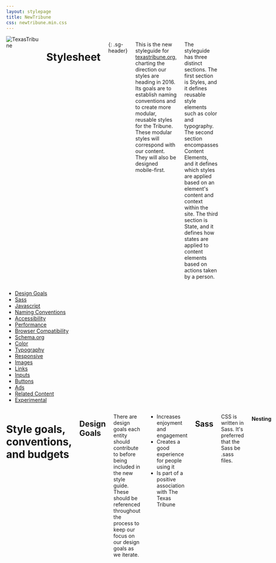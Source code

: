 ```yaml
---
layout: stylepage
title: NewTribune
css: newtribune.min.css
---
```


<!-- masthead -->
<div class="texastribune-page">
<script src="https://ajax.googleapis.com/ajax/libs/webfont/1.6.16/webfont.js"></script>
<script>
  WebFont.load({
    google: {
      families: ['Open Sans:400,700,400italic,700italic', 'PT Serif:400,700,400italic, 700italic']
    }
  });
</script>
<div class="masthead sixteen columns">
  <img class="logo" src="https://s3.amazonaws.com/static.texastribune.org/common/images/logo.jpg" title="TexasTribune">

Stylesheet
==========
{: .sg-header}

This is the new styleguide for [texastribune.org](http://www.texastribune.org), charting the direction our styles are heading in 2016. Its goals are to establish naming conventions and to create more modular, reusable styles for the Tribune. These modular styles will correspond with our content. They will also be designed mobile-first.

The styleguide has three distinct sections. The first section is Styles, and it defines reusable style elements such as color and typography. The second section encompasses Content Elements, and it defines which styles are applied based on an element's content and context within the site. The third section is State, and it defines how states are applied to content elements based on actions taken by a person.

</div><!-- end masthead -->

<div class="four columns"><div id='side-nav'><!-- side nav -->

* [Design Goals](#design-goals)
* [Sass](#sass)
* [Javascript](#javascript)
* [Naming Conventions](#naming-conventions)
* [Accessibility](#accessibility)
* [Performance](#performance)
* [Browser Compatibility](#browser-compatibility)
* [Schema.org](#schemaorg)
* [Color](#color)
* [Typography](#typography)
* [Responsive](#responsive)
* [Images](#images)
* [Links](#links)
* [Inputs](#inputs)
* [Buttons](#buttons)
* [Ads](#ads)
* [Related Content](#related-content)
* [Experimental](#experimental)

</div></div><!-- end side nav -->

<div class="twelve columns omega"><!-- main -->

# Style goals, conventions, and budgets

Design Goals
----------------

There are design goals each entity should contribute to before being included in the new style guide. These should be referenced throughout the process to keep our focus on our design goals as we iterate.

* Increases enjoyment and engagement
* Creates a good experience for people using it
* Is part of a positive association with The Texas Tribune

Sass
----

CSS is written in Sass. It's preferred that the Sass be .sass files.

#### Nesting

Sass should preferably be nested no more than three levels deep.

Javascript
----------

#### Third-party scripts

There are a few questions that should be asked and actions that should be taken before adding a new third-party script to the project.

* Know how much time a third-party script takes to load. This can be estimated by adding the script to the desired pages on our staging site and doing a WebPageTest there.

* Determine if the script can be loaded asynchronously. If it's possible, it should be set up to load async.

* Determine if a cache-header for the script can and should be set.


Naming Conventions
------------------

#### Variable Names

Variables are used for colors and fonts. Variables are used to promote ease of updating base color and font styles if they change. Color styles are defined in _colors.sass, and font styles are defined in _typography.sass.

Color variable names should always begin with $color. If the color or font name is more than one word, start with the more general word first. For example, for Tribune yellow, use $color-yellow-tribune, and for light blue, use $color-blue-light.

#### Naming Conventions

Classes following the [BEM naming convention](https://en.bem.info/method/naming-convention/) should be used in most cases. Ids should only be used in HTML as Javascript hooks.

The naming of classes should be done with the goal of creating modular entities to be reused and remixed throughout the site. There are no rules that always must be followed; however, this set of guidelines should be applicable to most situations. Things to keep in mind are also how easily searchable the classes and ids that you're using are, as well as if there are any potential clashes with current naming systems.

Naming will follow the BEM methodology. Modular entities can be blocks or elements. They can have modifiers that describe their appearance (made of style components) and behavior (states).

#### Base

Base styles are those applied generally with an element selector, a descendant selector, or a child selector.

#### Layout

Layout entities are the major elements included on a page, such as the header, main body area, and the footer.

#### Blocks

Blocks exist within the major layout sections.

#### Elements

Elements are entities that exist within a particular block, and not outside of that block. There should not be an element that exists within another element.

#### Modifiers

Modifiers are elements that indicate states or themes. These include such states as active, expanded, and collapsed.

Accessibility
-------------

#### Alt text

Use alt text to provide function, and not to provide content.

#### Navigation

It should be possible to tab through navigation.

Performance
-----------

Browser Compatibility
---------------------

All styles should be tested in IE9+, Firefox, Safari, and Chrome. They should be tested at mobile, tablet, and desktop widths.

Schema.org
----------

#### Articles
Articles should be tagged with Schema.org item properties. These properties should be included after an HTML element's classes. An article should have an itemprop of 'articleBody'. Headlines should be given an itemprop of 'headline'. Lead art should be given the itemprop of 'associatedMedia'. Bylines' authors should have the itemprops of 'author' and 'creator.'  

# Style Elements

Color
-----

Color should not be relied on to indicate something. Color enhances our content.

#### Yellows

<div class="swatch three columns column">
  <div class="colorfield" style="background: #ffc200;"></div>
  <span class="label">Tribune Yellow<br/>$color-yellow-tribune<br/>#ffc200</span>
</div>
<div class="swatch three columns column">
  <div class="colorfield" style="background: #ffb900;"></div>
  <span class="label">Dark Yellow<br/>$color-yellow-dark<br/>#ffb900</span>
</div>

<div style="clear: both;"></div>

#### Teal and Blue

Use $color-blue-light for in-story hyperlinks, and as an icon background color.

$color-teal-gray should be used on all linked words, including names in bylines. 

<div class="swatch three columns column">
  <div class="colorfield" style="background: #a1d2df;"></div>
  <span class="label">Light Blue<br/>$color-blue-light<br/>#a1d2df</span>
</div>
<div class="swatch three columns column">
  <div class="colorfield" style="background: #539bae;"></div>
  <span class="label">Gray Teal<br/>$color-teal-gray<br/>#539bae</span>
</div>

<div style="clear: both;"></div>

#### Grayscale

The grayscale includes pure black, pure white, and four shades of gray in between. You should not need to use a monochrome color outside of these options.

<div class="swatch three columns column">
  <div class="colorfield" style="background: #222222;"></div>
  <span class="label">Black<br/>$color-black-pure<br/>#222222</span>
</div>
<div class="swatch three columns column">
  <div class="colorfield" style="background: #4a4a4a;"></div>
  <span class="label">Dark Gray<br/>$color-gray-dark<br/>#4a4a4a</span>
</div>
<div class="swatch three columns column">
  <div class="colorfield" style="background: #797979;"></div>
  <span class="label">Medium Gray<br/>$color-gray-medium<br/>#797979</span>
</div>
<div class="swatch three columns column">
  <div class="colorfield" style="background: #D0D0D0;"></div>
  <span class="label">Light Gray<br/>$color-gray-light<br/>#D0D0D0</span>
</div>
<div class="swatch three columns column">
  <div class="colorfield" style="background: #F3F3F3;"></div>
  <span class="label">Off White<br/>$color-white-off<br/>#F3F3F3</span>
</div>
<div class="swatch three columns column">
  <div class="colorfield" style="background: #FFFFFF;"></div>
  <span class="label">Pure White<br/>$color-white-pure<br/>#FFFFFF</span>
</div>

<div style="clear: both;"></div>

#### Backgrounds

##### Use of Yellows on Backgrounds

Yellow elements sitting on a $color-white-pure background should be in $color-yellow-tribune. Yellow elements sitting on $color-white-off should be in $color-yellow-dark.

Typography
----------

#### Fonts

The new official fonts for The Texas Tribune website are PT Serif and Open Sans.

##### Loading &amp; Performance

Fonts will be loaded from [Google Fonts](https://www.google.com/fonts/) using [Web Font Loader](https://github.com/typekit/webfontloader). Please keep load time and use cases in mind when diversifying your font-weight choices.

##### Sans-serif

Open Sans is a sans serif font that comes in five weights. Similarly, only "regular" and "bold" will be used on Tribune proper. However, for this font pairing, the Interactive Data & Visuals Team is encouraged to use more than just the two main weights designated to the Tribune site. 

##### Serif

 PT Serif is a serif font that comes in three weights. Only "regular" and "bold" will be used on Tribune proper.

#### Font Size Sass

A root font size, defined in settings, sets the absolute font size. This base font size should be set in px on the root html element. Root font size differs based on the device width, and changes at tablet (799px) and mobile (520px). Root font size determines the absolute size of typography elements while keeping their relative sizing consistent.

```sass
$font-root: 18px
$font-root-tablet: 16px
$font-root-mobile: 14px
```

We then have different sizes that are relative to this root font size. There are two smaller sizes and three larger sizes. These are sized in rems, to make their sizes relative to the root px size. If every font size should be larger, an update can be made to the $font-root settings. If only one font size should be larger, then an update can be made to that specific relative setting.

```sass
$font-xxl: 2.4rem
$font-xl: 2rem
$font-l: 1.8rem
$font-m: 1.5rem
$font-s: 1.2rem
$font-xs: 1rem
```

The classes for these sizes are ".font-xs", ".font-s", ".font-m", ".font-l", ".font-xl", and ".font-xxl".

This is meant to roughly begin establishing a system to follow; the system and these sizes may be adjusted as we decide on what fonts we are using moving forward. This system was inspired in part by [our news apps typography styles](http://apps.texastribune.org/styles/#typography) to keep cohesion where it makes sense between the two sets of styles.

#### Headers

Header tags should be used on each page in a hierarchical order to provide meaning and structure to the page with their use.

Each header is given a font-size. The headers are designed such that you should not find yourself adjusting the size of the headers further within your CSS. If you change the header size, this is likely a sign that you should adjust which header you're using either to be one header up or one header down, depending on if you're making the header smaller or larger.

##### H1

H1 headers are set to a font-size of $font-xxl.

##### H2

H2 headers are set to a font-size of $font-l.

##### H3

H3 headers are set to a font-size of $font-m.

##### H4

H4 headers are set to a font-size of $font-s.

# Content Elements

#### Headlines

##### Headlines within story blocks

Headlines inside story blocks use an h1 header. They have a class of .story_headline. Headlines are rendered in PT Serif.

#### Bylines

##### Bylines within story blocks

Bylines within story blocks use the class .story_byline. The times in bylines should use the HTML time tag.

#### Paragraphs

Paragraph entities are given base font sizes and styles. Paragraphs are rendered in PT Serif.

#### Icons

Icons fall into two categories, decorative and functional.

##### Decorative

Decorative icons act as a signposts and live near the content that they describe.

##### Functional

Functional icons tend to be action-oriented or link to other content.

Some functional icons can also be considered buttons. These buttons should always have a background color of $color-blue-light and a color of $color-white-pure. If the icon is a corporate logo, use the official color specified in their brand guidelines for the background color. 

The icon should be 55 percent of the size of its background color and visually centered within this space. This is based on either height or width (whichever is larger). To obtain this measurement, multiply the largest button dimension H or W by 0.55 - the outcome is the size of the icon’s H or W respectively. 

##### Font

For icons, we'll likely use Font Awesome, which is what we currently use.

We'll follow the [PRO method](http://fortawesome.github.io/Font-Awesome/get-started/) outlined in the Font Awesome documentation. We'll include the font-awesome directory inside the Sass for the Tribune project. Only icons currently used in the project will be precompiled; comment out any unused icons so they aren't included in the CSS, and then uncomment icons as they're included in the project.

##### Documents
For visual representations of documents, including PDFs, we'll use the Font Awesome [file-text-o icon](http://fortawesome.github.io/Font-Awesome/icon/file-text-o/).

Responsive
----------

#### Media Queries

We'll use [Sass MQ](https://github.com/sass-mq/sass-mq) to organize our media queries in a clear, readable manner.

#### Grid

How to approach using a responsive grid framework is still undecided.

Images
------

A vector-heavy image does better as a .png while a photo-heavy image does better as a .jpg. .gifs should always be set aside for animated images. Art should try to keep all images under 700? KB.  

#### Lead art

##### Within story block
Lead art inside of a story block uses the figure html tag and has a class of .story_leadart. It should have a figcaption that contains a caption and credit. Alt should be set to "" to instruct a screen reader to skip, as its purpose is decorative.

Video
-----

Videos should have captions.

Links
-----

Links are a base style element. To be more accessible, links should not be signified only by the use of color. Links should not unexpectedly open a new window.

##### Base links

Base links are styled with color $color-teal-gray.

##### Within story blocks

Links within a story block are styled with a $color-blue-light underline.

Inputs
------

Inputs with buttons should be attached to one another (i.e. search and email signups).

#### Newsletter signups

Newsletter signups are considered blocks, as they should be able to be reused on any place around the site. There may be times when newsletter signups are also elements; for example, there may be specific styles that apply to newsletter signups that appear inside of a story block. The class to use for newsletter signups is `.signup`.

If a newsletter signup appears inside of a story block, it will also include the class `.story_signup`.

Buttons
-------

Buttons are module elements.

Ads
---

We have an [ad styleguide](http://adstyles.herokuapp.com/) that encompasses ad units, ad sizes, and ad targeting. This styleguide defines which style elements should be applied to these ads.

Advertisements should always have a surrounding padding of 10px in $color-white-off plus a 1px border of $color-gray-light.

The top leaderboard (728x90) ad is the exception, in that it's not completely surrounded by this border, but is still segregated inside the same background color and contains a border on the side facing the site.

Ads should be centered within the story content.

Informational Block
-------------------

Info text blocks contain ?ems of padding and sit on $color-white-off and should have a distinct and descriptive header. Examples of informational blocks include our comment policy and disclosures.

Related Content
---------------

There will be a few related content blocks.

# States of Content

Expanded
--------

The icon that should be used to communicate the ability to switch an element to an expanded state displaying more content is the [fa-plus-square](http://fortawesome.github.io/Font-Awesome/icon/plus-square/).

Collapsed
---------

The icon that should be used to communicate the ability to switch an element to a collapsed state obscuring content is the [fa-minus-square](http://fortawesome.github.io/Font-Awesome/icon/minus-square/).

# Experimental

This includes classes and information on elements that represent what we're trying out, looking into next, and currently testing and iterating upon.

#### Read more

This is a block entity that can be reused in many different contexts. The class to use for this is `.readmore`.

```html
<a href="#" class="readmore">Read More</a>
```

#### Related Content Link

This is an element of the story block, since it's an inline related content element. The class to use for this is `.story_related--link`. If a related link exists outside of a story, then it would just have a class of `.related--link`.

```html
<ul class="story_relatedlink">
  <li></li>
  <li></li>
  <li></li>
</ul>
```

#### Related Media

This related image is an element of the story block. If a related image exists outside of a story, then it would just have a class of `.related--image`, since related content that can be added to other blocks would be its own block.

.story_relatedimage

```html
<figure class="story_relatedimage" itemprop="associatedMedia">
  <figcaption></figcaption>
</figure>
```

.story_relatedvideo

```html
<div class="video story_relatedvideo" itemprop="associatedMedia">
  <div class="youtube">
    <iframe>
  </div>
</div>
```

#### Story Quotes

These quotes exist as elements that must be found within a story block. They are considered quote elements within story blocks, with a modifier of pull.

.story_quote--pull

```html
<p class="story_quote--pull"></p>
```


#### Story subheaders
For subheaders, use a header class for the size of header you want, such as `.header--l`. Subheaders should not be h1 and should be either size l or size m. Headers are their own blocks and are not elements of the story block.

</div><!-- end main -->
</div>
